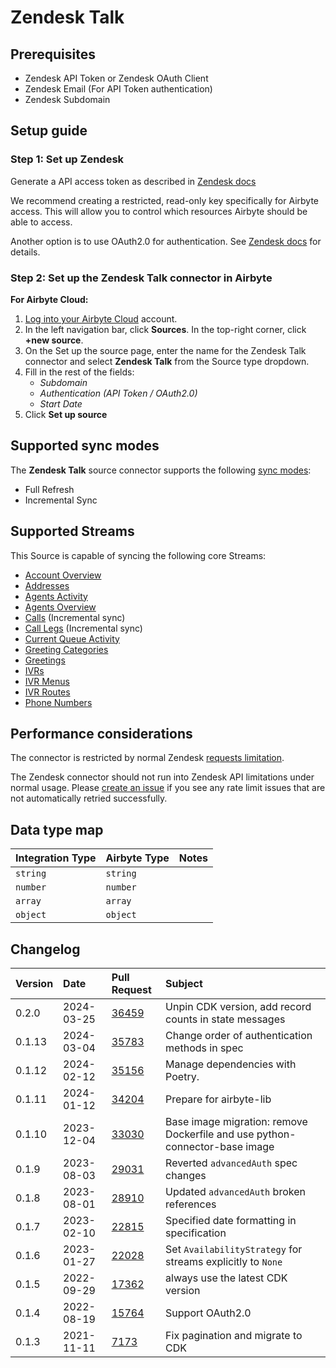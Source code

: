 # Zendesk Talk

## Prerequisites

- Zendesk API Token or Zendesk OAuth Client
- Zendesk Email (For API Token authentication)
- Zendesk Subdomain

## Setup guide

### Step 1: Set up Zendesk

Generate a API access token as described in
[Zendesk docs](https://support.zendesk.com/hc/en-us/articles/226022787-Generating-a-new-API-token-)

We recommend creating a restricted, read-only key specifically for Airbyte access. This will allow
you to control which resources Airbyte should be able to access.

Another option is to use OAuth2.0 for authentication. See
[Zendesk docs](https://support.zendesk.com/hc/en-us/articles/4408845965210-Using-OAuth-authentication-with-your-application)
for details.

<!-- env:cloud -->

### Step 2: Set up the Zendesk Talk connector in Airbyte

**For Airbyte Cloud:**

1. [Log into your Airbyte Cloud](https://cloud.airbyte.com/workspaces) account.
2. In the left navigation bar, click **Sources**. In the top-right corner, click **+new source**.
3. On the Set up the source page, enter the name for the Zendesk Talk connector and select **Zendesk
   Talk** from the Source type dropdown.
4. Fill in the rest of the fields:
   - _Subdomain_
   - _Authentication (API Token / OAuth2.0)_
   - _Start Date_
5. Click **Set up source**
<!-- /env:cloud -->

## Supported sync modes

The **Zendesk Talk** source connector supports the following
[sync modes](https://docs.airbyte.com/cloud/core-concepts#connection-sync-modes):

- Full Refresh
- Incremental Sync

## Supported Streams

This Source is capable of syncing the following core Streams:

- [Account Overview](https://developer.zendesk.com/rest_api/docs/voice-api/stats#show-account-overview)
- [Addresses](https://developer.zendesk.com/rest_api/docs/voice-api/phone_numbers#list-phone-numbers)
- [Agents Activity](https://developer.zendesk.com/rest_api/docs/voice-api/stats#list-agents-activity)
- [Agents Overview](https://developer.zendesk.com/rest_api/docs/voice-api/stats#show-agents-overview)
- [Calls](https://developer.zendesk.com/rest_api/docs/voice-api/incremental_exports#incremental-calls-export)
  \(Incremental sync\)
- [Call Legs](https://developer.zendesk.com/rest_api/docs/voice-api/incremental_exports#incremental-call-legs-export)
  \(Incremental sync\)
- [Current Queue Activity](https://developer.zendesk.com/rest_api/docs/voice-api/stats#show-current-queue-activity)
- [Greeting Categories](https://developer.zendesk.com/rest_api/docs/voice-api/greetings#list-greeting-categories)
- [Greetings](https://developer.zendesk.com/rest_api/docs/voice-api/greetings#list-greetings)
- [IVRs](https://developer.zendesk.com/rest_api/docs/voice-api/ivrs#list-ivrs)
- [IVR Menus](https://developer.zendesk.com/rest_api/docs/voice-api/ivrs#list-ivrs)
- [IVR Routes](https://developer.zendesk.com/rest_api/docs/voice-api/ivr_routes#list-ivr-routes)
- [Phone Numbers](https://developer.zendesk.com/rest_api/docs/voice-api/phone_numbers#list-phone-numbers)

## Performance considerations

The connector is restricted by normal Zendesk
[requests limitation](https://developer.zendesk.com/rest_api/docs/voice-api/introduction#rate-limits).

The Zendesk connector should not run into Zendesk API limitations under normal usage. Please
[create an issue](https://github.com/airbytehq/airbyte/issues) if you see any rate limit issues that
are not automatically retried successfully.

## Data type map

| Integration Type | Airbyte Type | Notes |
| :--------------- | :----------- | :---- |
| `string`         | `string`     |       |
| `number`         | `number`     |       |
| `array`          | `array`      |       |
| `object`         | `object`     |       |

## Changelog

| Version | Date       | Pull Request                                             | Subject                                                                     |
| :------ | :--------- | :------------------------------------------------------- | :-------------------------------------------------------------------------- |
| 0.2.0   | 2024-03-25 | [36459](https://github.com/airbytehq/airbyte/pull/36459) | Unpin CDK version, add record counts in state messages                      |
| 0.1.13  | 2024-03-04 | [35783](https://github.com/airbytehq/airbyte/pull/35783) | Change order of authentication methods in spec                              |
| 0.1.12  | 2024-02-12 | [35156](https://github.com/airbytehq/airbyte/pull/35156) | Manage dependencies with Poetry.                                            |
| 0.1.11  | 2024-01-12 | [34204](https://github.com/airbytehq/airbyte/pull/34204) | Prepare for airbyte-lib                                                     |
| 0.1.10  | 2023-12-04 | [33030](https://github.com/airbytehq/airbyte/pull/33030) | Base image migration: remove Dockerfile and use python-connector-base image |
| 0.1.9   | 2023-08-03 | [29031](https://github.com/airbytehq/airbyte/pull/29031) | Reverted `advancedAuth` spec changes                                        |
| 0.1.8   | 2023-08-01 | [28910](https://github.com/airbytehq/airbyte/pull/28910) | Updated `advancedAuth` broken references                                    |
| 0.1.7   | 2023-02-10 | [22815](https://github.com/airbytehq/airbyte/pull/22815) | Specified date formatting in specification                                  |
| 0.1.6   | 2023-01-27 | [22028](https://github.com/airbytehq/airbyte/pull/22028) | Set `AvailabilityStrategy` for streams explicitly to `None`                 |
| 0.1.5   | 2022-09-29 | [17362](https://github.com/airbytehq/airbyte/pull/17362) | always use the latest CDK version                                           |
| 0.1.4   | 2022-08-19 | [15764](https://github.com/airbytehq/airbyte/pull/15764) | Support OAuth2.0                                                            |
| 0.1.3   | 2021-11-11 | [7173](https://github.com/airbytehq/airbyte/pull/7173)   | Fix pagination and migrate to CDK                                           |
